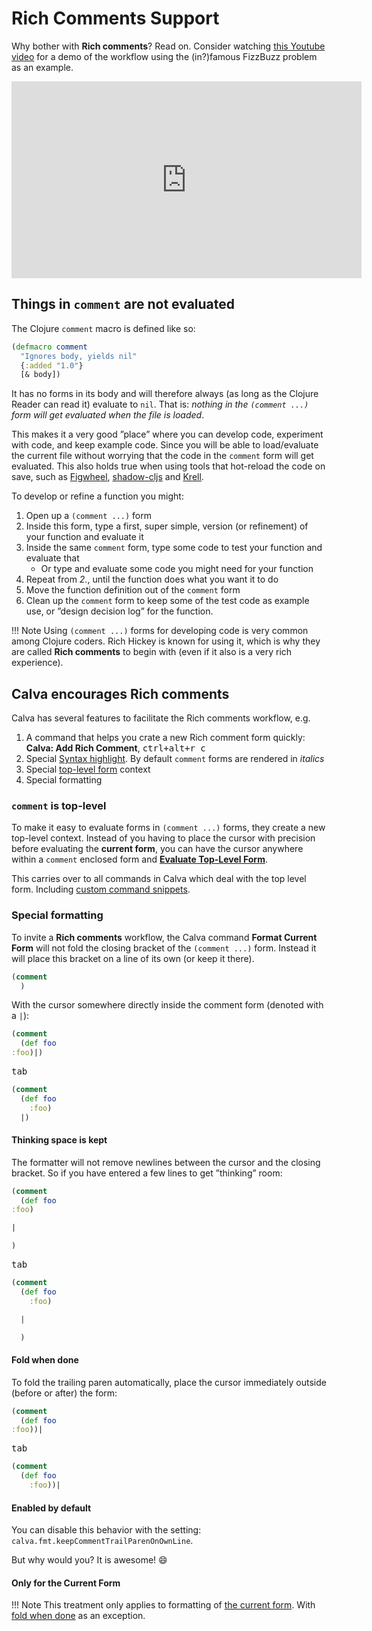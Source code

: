 # Rich Comments Support

Why bother with **Rich comments**? Read on. Consider watching [this Youtube video](https://www.youtube.com/watch?v=d0K1oaFGvuQ) for a demo of the workflow using the (in?)famous FizzBuzz problem as an example.

<iframe width="560" height="315" src="https://www.youtube.com/embed/d0K1oaFGvuQ" title="YouTube video player" frameborder="0" allow="accelerometer; autoplay; clipboard-write; encrypted-media; gyroscope; picture-in-picture" allowfullscreen></iframe>

## Things in `comment` are not evaluated

The Clojure `comment` macro is defined like so:

```clojure
(defmacro comment
  "Ignores body, yields nil"
  {:added "1.0"}
  [& body])
```

It has no forms in its body and will therefore always (as long as the Clojure Reader can read it) evaluate to `nil`. That is: _nothing in the `(comment ...)` form will get evaluated when the file is loaded_.

This makes it a very good ”place” where you can develop code, experiment with code, and keep example code. Since you will be able to load/evaluate the current file without worrying that the code in the `comment` form will get evaluated. This also holds true when using tools that hot-reload the code on save, such as [Figwheel](https://figwheel.org), [shadow-cljs](https://github.com/thheller/shadow-cljs) and [Krell](https://calva.io/krell/).

To develop or refine a function you might:

1. Open up a `(comment ...)` form
1. Inside this form, type a first, super simple, version (or refinement) of your function and evaluate it
1. Inside the same `comment` form, type some code to test your function and evaluate that
    * Or type and evaluate some code you might need for your function
1. Repeat from *2.*, until the function does what you want it to do
1. Move the function definition out of the `comment` form
1. Clean up the `comment` form to keep some of the test code as example use, or ”design decision log” for the function.

!!! Note
    Using `(comment ...)` forms for developing code is very common among Clojure coders. Rich Hickey is known for using it, which is why they are called **Rich comments** to begin with (even if it also is a very rich experience).

## Calva encourages Rich comments

Calva has several features to facilitate the Rich comments workflow, e.g.

1. A command that helps you crate a new Rich comment form quickly: **Calva: Add Rich Comment**, <kbd>ctrl+alt+r c</kbd>
1. Special [Syntax highlight](customizing.md#calva-highlight). By default `comment` forms are rendered in _italics_
1. Special [top-level form](evaluation.md#current-top-level-form) context
1. Special formatting

### `comment` is top-level

To make it easy to evaluate forms in `(comment ...)` forms, they create a new top-level context. Instead of you having to place the cursor with precision before evaluating the **current form**, you can have the cursor anywhere within a `comment` enclosed form and [**Evaluate Top-Level Form**](evaluation.md#current-top-level-form).

This carries over to all commands in Calva which deal with the top level form. Including [custom command snippets](custom-commands.md).

### Special formatting

To invite a **Rich comments** workflow, the Calva command **Format Current Form** will not fold the closing bracket of the `(comment ...)` form. Instead it will place this bracket on a line of its own (or keep it there).

```clojure
(comment
  )
```

With the cursor somewhere directly inside the comment form (denoted with a `|`):

```clojure
(comment
  (def foo
:foo)|)
```

<kbd>tab</kbd>

```clojure
(comment
  (def foo
    :foo)
  |)
```

#### Thinking space is kept

The formatter will not remove newlines between the cursor and the closing bracket. So if you have entered a few lines to get ”thinking” room:

```clojure
(comment
  (def foo
:foo)

|

)
```

<kbd>tab</kbd>

```clojure
(comment
  (def foo
    :foo)

  |

  )
```

#### Fold when done

To fold the trailing paren automatically, place the cursor immediately outside (before or after) the form:

```clojure
(comment
  (def foo
:foo))|
```

<kbd>tab</kbd>

```clojure
(comment
  (def foo
    :foo))|
```

#### Enabled by default

You can disable this behavior with the setting: `calva.fmt.keepCommentTrailParenOnOwnLine`.

But why would you? It is awesome! 😄


#### Only for the Current Form

!!! Note
    This treatment only applies to formatting of [the current form](evaluation.md#current-form). With [fold when done](#fold-when-done) as an exception.
